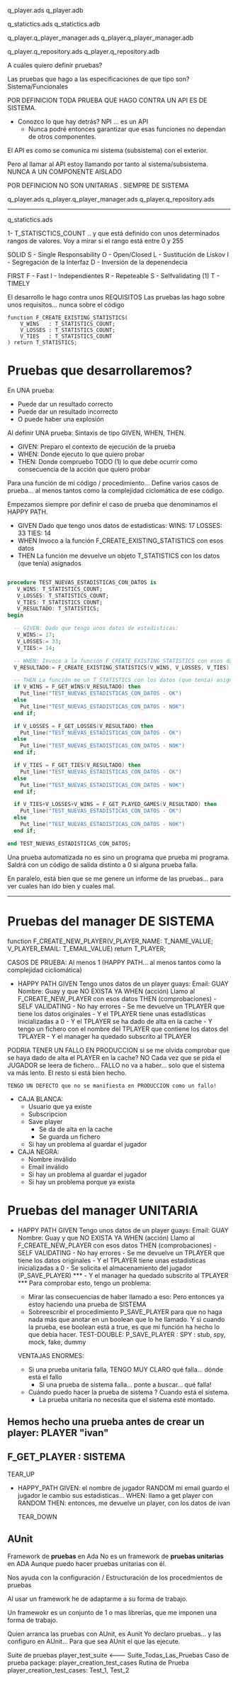 q_player.ads
q_player.adb

q_statictics.ads
q_statictics.adb

q_player.q_player_manager.ads
q_player.q_player_manager.adb

q_player.q_repository.ads
q_player.q_repository.adb

A cuáles quiero definir pruebas?

Las pruebas que hago a las especificaciones de que tipo son? Sistema/Funcionales

POR DEFINICION TODA PRUEBA QUE HAGO CONTRA UN API ES DE SISTEMA. 
- Conozco lo que hay detrás? NPI ... es un API
  - Nunca podré entonces garantizar que esas funciones
    no dependan de otros componentes.

El API es como se comunica mi sistema (subsistema)
con el exterior.

Pero al llamar al API estoy llamando por tanto al sistema/subsistema. NUNCA A UN COMPONENTE AISLADO

POR DEFINICION NO SON UNITARIAS . SIEMPRE DE SISTEMA

q_player.ads
q_player.q_player_manager.ads
q_player.q_repository.ads

---

q_statictics.ads

1- T_STATISCTICS_COUNT .. y que está definido con unos determinados rangos de valores.
Voy a mirar si el rango está entre 0 y 255

SOLID
S - Single Responsability
O - Open/Closed
L - Sustitución de Liskov
I - Segregación de la Interfaz
D - Inversión de la depenendecia

FIRST
F - Fast
I - Independientes
R - Repeteable
S - Selfvalidating (1)
T - TIMELY

El desarrollo le hago contra unos REQUISITOS
Las pruebas las hago sobre unos requisitos... nunca sobre el código

    function F_CREATE_EXISTING_STATISTICS(
        V_WINS   : T_STATISTICS_COUNT;
        V_LOSSES : T_STATISTICS_COUNT;
        V_TIES   : T_STATISTICS_COUNT
    ) return T_STATISTICS;

# Pruebas que desarrollaremos?

En UNA prueba:
- Puede dar un resultado correcto
- Puede dar un resultado incorrecto
- O puede haber una explosión

Al definir UNA prueba: Sintaxis de tipo GIVEN, WHEN, THEN.
- GIVEN: Preparo el contexto de ejecución de la prueba
- WHEN: Donde ejecuto lo que quiero probar
- THEN: Donde compruebo TODO (1) lo que debe ocurrir como consecuencia de la acción que quiero probar

Para una función de mi código / procedimiento... 
Define varios casos de prueba... al menos tantos como la complejidad ciclomática de ese código.

Empezamos siempre por definir el caso de prueba que denominamos el HAPPY PATH.

- GIVEN
    Dado que tengo unos datos de estadisticas:
      WINS: 17
      LOSSES: 33
      TIES: 14
- WHEN
    Invoco a la función F_CREATE_EXISTING_STATISTICS con esos datos
- THEN
    La función me devuelve un objeto T_STATISTICS con los datos (que tenía) asignados

```ada

procedure TEST_NUEVAS_ESTADISTICAS_CON_DATOS is
   V_WINS: T_STATISTICS_COUNT;
   V_LOSSES: T_STATISTICS_COUNT;
   V_TIES: T_STATISTICS_COUNT;
   V_RESULTADO: T_STATISTICS;
begin

  -- GIVEN: Dado que tengo unos datos de estadisticas:
   V_WINS:= 17;
   V_LOSSES:= 33;
   V_TIES:= 14;

  -- WHEN: Invoco a la función F_CREATE_EXISTING_STATISTICS con esos datos
  V_RESULTADO:= F_CREATE_EXISTING_STATISTICS(V_WINS, V_LOSSES, V_TIES);

  -- THEN La función me un T_STATISTICS con los datos (que tenía) asignados:
  if V_WINS = F_GET_WINS(V_RESULTADO) then
    Put_line("TEST_NUEVAS_ESTADISTICAS_CON_DATOS - OK")
  else
    Put_line("TEST_NUEVAS_ESTADISTICAS_CON_DATOS - NOK")
  end if;

  if V_LOSSES = F_GET_LOSSES(V_RESULTADO) then
    Put_line("TEST_NUEVAS_ESTADISTICAS_CON_DATOS - OK")
  else
    Put_line("TEST_NUEVAS_ESTADISTICAS_CON_DATOS - NOK")
  end if;

  if V_TIES = F_GET_TIES(V_RESULTADO) then
    Put_line("TEST_NUEVAS_ESTADISTICAS_CON_DATOS - OK")
  else
    Put_line("TEST_NUEVAS_ESTADISTICAS_CON_DATOS - NOK")
  end if;

  if V_TIES+V_LOSSES+V_WINS = F_GET_PLAYED_GAMES(V_RESULTADO) then
    Put_line("TEST_NUEVAS_ESTADISTICAS_CON_DATOS - OK")
  else
    Put_line("TEST_NUEVAS_ESTADISTICAS_CON_DATOS - NOK")
  end if;

end TEST_NUEVAS_ESTADISTICAS_CON_DATOS;

```

Una prueba automatizada no es sino un programa que prueba mi programa.
Saldrá con un código de salida distinto a 0 si alguna prueba falla.

En paralelo, está bien que se me genere un informe de las pruebas... para ver cuales han ido bien y cuales mal.



---

# Pruebas del manager DE SISTEMA

  function F_CREATE_NEW_PLAYER(V_PLAYER_NAME: T_NAME_VALUE; V_PLAYER_EMAIL: T_EMAIL_VALUE) return T_PLAYER;

CASOS DE PRUEBA: Al menos 1 (HAPPY PATH... al menos tantos como la complejidad cicliomática)
  - HAPPY PATH
      GIVEN
        Tengo unos datos de un player guays:
          Email: GUAY
          Nombre: Guay y que NO EXISTA YA
      WHEN (acción)
        Llamo al F_CREATE_NEW_PLAYER con esos datos
      THEN (comprobaciones)   -    SELF VALIDATING
        - No hay errores
        - Se me devuelve un TPLAYER que tiene los datos originales
        - Y el TPLAYER tiene unas estadísticas inicializadas a 0
        - Y el TPLAYER se ha dado de alta en la cache
        - Y tengo un fichero con el nombre del TPLAYER que contiene los datos del TPLAYER
        - Y el manager ha quedado subscrito al TPLAYER

  PODRIA TENER UN FALLO EN PRODUCCION si se me olvida comprobar
    que se haya dado de alta el PLAYER en la cache? NO
  Cada vez que se pida el JUGADOR se leera de fichero...
    FALLO no va a haber... solo que el sistema va más lento.
    El resto si está bien hecho.
  
    TENGO UN DEFECTO que no se manifiesta en PRODUCCION como un fallo!

  - CAJA BLANCA:
    - Usuario que ya existe
    - Subscripcion
    - Save player
      - Se da de alta en la cache
      - Se guarda un fichero
    - Si hay un problema al guardar el jugador
  - CAJA NEGRA:
    - Nombre inválido
    - Email inválido
    - Si hay un problema al guardar el jugador
    - Si hay un problema porque ya exista

# Pruebas del manager UNITARIA
  - HAPPY PATH
      GIVEN
        Tengo unos datos de un player guays:
          Email: GUAY
          Nombre: Guay y que NO EXISTA YA
      WHEN (acción)
        Llamo al F_CREATE_NEW_PLAYER con esos datos
      THEN (comprobaciones)   -    SELF VALIDATING
        - No hay errores
        - Se me devuelve un TPLAYER que tiene los datos originales
        - Y el TPLAYER tiene unas estadísticas inicializadas a 0
        - Se solicita el almacenamiento del jugador (P_SAVE_PLAYER) ***
        - Y el manager ha quedado subscrito al TPLAYER
    *** Para comprobar esto, tengo un problema:
      - Mirar las consecuencias de haber llamado a eso: 
        Pero entonces ya estoy haciendo una prueba de SISTEMA
      - Sobreescribir el procedimiento P_SAVE_PLAYER para que 
        no haga nada más que anotar en un boolean que lo he llamado.
        Y si cuando la prueba, ese boolean está a true, es que mi
        función ha hecho lo que debia hacer.
        TEST-DOUBLE: P_SAVE_PLAYER : SPY
          : stub, spy, mock, fake, dummy

    VENTAJAS ENORMES:
    - Si una prueba unitaria falla, TENGO MUY CLARO qué falla... dónde está el fallo
      - Si una prueba de sistema falla... ponte a buscar... qué falla!
    - Cuándo puedo hacer la prueba de sistema ? Cuando está el sistema.
      - La prueba unitaria no necesita que el sistema esté montado.

## Hemos hecho una prueba antes de crear un player: PLAYER "ivan"

## F_GET_PLAYER : SISTEMA

  TEAR_UP

- HAPPY_PATH
  GIVEN:
    el nombre de jugador RANDOM
    mi email
    guardo el jugador
    le cambio sus estadisticas... 
  WHEN:
    llamo a get player con RANDOM
  THEN:
    entonces, me devuelve un player, con los datos de ivan

  TEAR_DOWN


## AUnit

Framework de **pruebas** en Ada
No es un framework de **pruebas unitarias** en ADA
Aunque puedo hacer pruebas unitarias con él.

Nos ayuda con la configuración / Estructuración de los procedmientos de pruebas

Al usar un framework he de adaptarme a su forma de trabajo.

Un framewokr es un conjunto de 1 o mas librerías, que me imponen una forma de trabajo.

Quien arranca las pruebas con AUnit, es Aunit
Yo declaro pruebas... y las configuro en AUnit...
Para que sea AUnit el que las ejecute.


Suite de pruebas      player_test_suite <--- Suite_Todas_Las_Pruebas
  Caso de prueba      package: player_creation_test_cases
    Rutina de Prueba  player_creation_test_cases: Test_1, Test_2